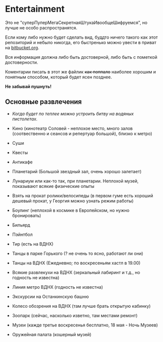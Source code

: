 # Entertainment

Это не "суперПуперМегаСекретнаяШтукаИвообщеШифруемся", но лучше не особо распространятся.

Если кому либо нужно будет сделать вид, буддто ничего такого как этот репозиторий и небыло никогда, его быстренько можно увести в приват на [bitbucket.org]().

Вся информация должна либо быть достоверной, либо быть с пометкой достоверности. 

Коментарии писать в этот же файлик ~~как поппало~~ наиболее хорошим и понятным способом, который будет ясен позднее.

**Не забывай пушнуть!**

## Основные развлечения

 * *Когда будет по теплее можно устроить битву на водяных пистолетах.*

 * Кино (кинотеатр Соловей - неплохое место, много залов (соотвественно и сеансов и репертуар большой), близко к метро)
 * Суши 
 * Квесты
 * Антикафе
 * Планетарий (Большой звездный зал, очень хорошо залетает)
 * Лунариум или как-то так, при планетарии. Неплохой музей, показывают всякие физические опыты
 * Взять на прокат ролики/велосипеды (в первом гуме есть хороший дешевый прокат, у Георгия можно узнать режим работы)


 * Боулинг (неплохой в космике в Европейском, но нужно бронировать)
 * Бильярд
 * Пэйнтбол
 * Тир (есть на ВДНХ)

 * Танцы в парке Горького (? не очень то ясно, работают ли они)
 * Танцы на ВДНХ (Ежедневно; по воскресеньям хастл в 19.00)

 * Всякие развлекухи на ВДНХ (зеркальный лабиринт и т.д., но годность не известна)
 * Линия метро ВДНХ (годность не известна)
 * Экскурсии на Останкинскую башню
 * Колесо обозрения на ВДНХ (там лучше брать открытую кабинку)
 * Зоопарк (сейчас, насколько изветно, там местами ремонт)
 * Музеи (кажде третье воскресенья бесплатно, 18 мая - Ночь Музеев)
 * Оружейная палата (кошерный музей)
